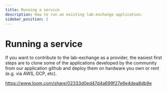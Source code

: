 ```yaml
---
title: Running a service
description: How to run an existing lab-exchange application.
sidebar_position: 2
---
```


# Running a service
If you want to contribute to the lab-exchange as a provider, the easiest first steps are to clone some of the applications developed by the community from our application github and deploy them on hardware you own or rent (e.g. via AWS, GCP, etc).

https://www.loom.com/share/02333d0ed47d4a699f27e6e4dea8db9e
